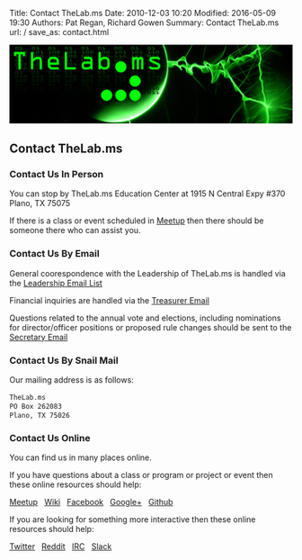 Title: Contact TheLab.ms
Date: 2010-12-03 10:20
Modified: 2016-05-09 19:30
Authors: Pat Regan, Richard Gowen
Summary: Contact TheLab.ms
url: /
save_as: contact.html

![TheLab.ms](/images/thelab-electric-1440x400.jpg)

## Contact TheLab.ms

### Contact Us In Person

You can stop by TheLab.ms Education Center at 1915 N Central Expy #370 Plano, TX 75075

If there is a class or event scheduled in [Meetup](https://www.meetup.com/TheLab-ms/) then there should be someone there who can assist you.

### Contact Us By Email

General coorespondence with the Leadership of TheLab.ms is handled via the [Leadership Email List](mailto:leadership@thelab.ms)

Financial inquiries are handled via the [Treasurer Email](treasurer@thelab.ms)

Questions related to the annual vote and elections, including nominations for director/officer positions or proposed rule changes should be sent to the [Secretary Email](secretary@thelab.ms)

### Contact Us By Snail Mail

Our mailing address is as follows:
```
TheLab.ms
PO Box 262083
Plano, TX 75026
```

### Contact Us Online

You can find us in many places online.

If you have questions about a class or program or project or event then these online resources should help:

[Meetup](https://www.meetup.com/TheLab-ms/) &nbsp;
[Wiki](https://thelab.ms/wiki/index.php/Main_Page) &nbsp;
[Facebook](https://www.facebook.com/thelabms) &nbsp;
[Google+](https://plus.google.com/+TheLabMs/) &nbsp;
[Github](https://github.com/TheLab-ms) &nbsp;

If you are looking for something more interactive then these online resources should help:

[Twitter](https://twitter.com/TheLab_ms) &nbsp;
[Reddit](http://www.reddit.com/r/TheLab_ms/) &nbsp;
[IRC](https://kiwiirc.com/client/irc.freenode.org/?nick=TheLabGuest|?&theme=cli#thelab.ms) &nbsp;
[Slack](https://thelab.slack.com)

